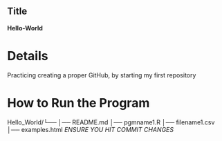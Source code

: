 ## Title
**Hello-World**
# Details
Practicing creating a proper GitHub, by starting my first repository
# How to Run the Program
Hello_World/└──  │── README.md  │── pgmname1.R  │── filename1.csv │── examples.html
      *ENSURE YOU HIT COMMIT CHANGES*
